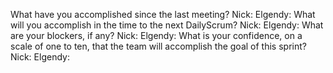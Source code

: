 What have you accomplished since the last meeting?
Nick:
Elgendy:
What will you accomplish in the time to the next DailyScrum?
Nick:
Elgendy:
What are your blockers, if any?
Nick:
Elgendy:
What is your confidence, on a scale of one to ten, that the team will accomplish the goal of this sprint?
Nick:
Elgendy: